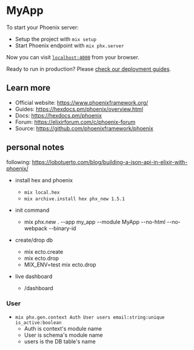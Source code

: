 # MyApp

To start your Phoenix server:

  * Setup the project with `mix setup`
  * Start Phoenix endpoint with `mix phx.server`

Now you can visit [`localhost:4000`](http://localhost:4000) from your browser.

Ready to run in production? Please [check our deployment guides](https://hexdocs.pm/phoenix/deployment.html).

## Learn more

  * Official website: https://www.phoenixframework.org/
  * Guides: https://hexdocs.pm/phoenix/overview.html
  * Docs: https://hexdocs.pm/phoenix
  * Forum: https://elixirforum.com/c/phoenix-forum
  * Source: https://github.com/phoenixframework/phoenix

## personal notes

following: https://lobotuerto.com/blog/building-a-json-api-in-elixir-with-phoenix/

- install hex and phoenix
  - `mix local.hex`
  - `mix archive.install hex phx_new 1.5.1`

- init command
  - mix phx.new . --app my_app --module MyApp --no-html --no-webpack --binary-id

- create/drop db
  - mix ecto.create
  - mix ecto.drop
  - MIX_ENV=test mix ecto.drop
  
- live dashboard
  - /dashboard
  

### User

- `mix phx.gen.context Auth User users email:string:unique is_active:boolean`
  - Auth is context's module name
  - User is schema's module name
  - users is the DB table's name
  
